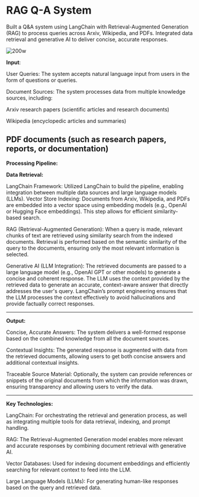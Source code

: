 # RAG Q-A System

Built a Q&A system using LangChain with Retrieval-Augmented Generation (RAG) to process queries across Arxiv, Wikipedia, and PDFs. Integrated data retrieval and generative AI to deliver concise, accurate responses.

![200w](https://github.com/user-attachments/assets/74df86f5-f2e9-46c7-b45e-8265ef953506)


**Input**:

User Queries: The system accepts natural language input from users in the form of questions or queries.

Document Sources: The system processes data from multiple knowledge sources, including:

Arxiv research papers (scientific articles and research documents)

Wikipedia (encyclopedic articles and summaries)

PDF documents (such as research papers, reports, or documentation)
--------------------------------------------------------------------------------------------------------------------------------------------------------------------------------

**Processing Pipeline:**

**Data Retrieval:**

LangChain Framework: Utilized LangChain to build the pipeline, enabling integration between multiple data sources and large language models (LLMs).
Vector Store Indexing: Documents from Arxiv, Wikipedia, and PDFs are embedded into a vector space using embedding models (e.g., OpenAI or Hugging Face embeddings). This step allows for efficient similarity-based search.

RAG (Retrieval-Augmented Generation):
When a query is made, relevant chunks of text are retrieved using similarity search from the indexed documents.
Retrieval is performed based on the semantic similarity of the query to the documents, ensuring only the most relevant information is selected.

Generative AI (LLM Integration):
The retrieved documents are passed to a large language model (e.g., OpenAI GPT or other models) to generate a concise and coherent response.
The LLM uses the context provided by the retrieved data to generate an accurate, context-aware answer that directly addresses the user's query.
LangChain’s prompt engineering ensures that the LLM processes the context effectively to avoid hallucinations and provide factually correct responses.

--------------------------------------------------------------------------------------------------------------------------------------------------------------------------------

**Output:**

Concise, Accurate Answers: The system delivers a well-formed response based on the combined knowledge from all the document sources.

Contextual Insights: The generated response is augmented with data from the retrieved documents, allowing users to get both concise answers and additional contextual insights.

Traceable Source Material: Optionally, the system can provide references or snippets of the original documents from which the information was drawn, ensuring transparency and allowing users to verify the data.

--------------------------------------------------------------------------------------------------------------------------------------------------------------------------------

**Key Technologies:**

LangChain: For orchestrating the retrieval and generation process, as well as integrating multiple tools for data retrieval, indexing, and prompt handling.

RAG: The Retrieval-Augmented Generation model enables more relevant and accurate responses by combining document retrieval with generative AI.

Vector Databases: Used for indexing document embeddings and efficiently searching for relevant context to feed into the LLM.

Large Language Models (LLMs): For generating human-like responses based on the query and retrieved data.
